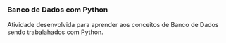 ### Banco de Dados com Python
Atividade desenvolvida para aprender aos conceitos de Banco de Dados sendo trabalahados com Python. 
